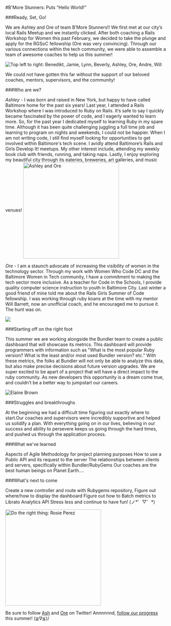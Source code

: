 #B'More Stunners: Puts “Hello World!”

###Ready, Set, Go!

We are Ashley and Ore of team B’More Stunners!! We first met at our city’s local Rails Meetup and we instantly clicked. After both coaching a Rails Workshop for Women this past February, we decided to take the plunge and apply for the RGSoC fellowship (Ore was very convincing). Through our various connections within the tech community, we were able to assemble a team of awesome coaches to help us this summer!


![Top left to right: Benedikt, Jamie, Lynn, Beverly, Ashley, Ore, Andre, Will](http://img003.picture2life.net/26108706/rgsoccollage_web-large_medium.jpg)

We could not have gotten this far without the support of our beloved coaches, mentors, supervisors, and the community!


###Who are we? 

*Ashley* -  I was born and raised in New York, but happy to have called Baltimore home for the past six years! Last year, I attended a Rails Workshop where I was introduced to Ruby on Rails.  It’s safe to say I quickly became fascinated by the power of code, and I eagerly wanted to learn more. So, for the past year I dedicated myself to learning Ruby in my spare time. Although it has been quite challenging juggling a full time job and learning to program on nights and weekends, I could not be happier. When I am not writing code, I still find myself looking for opportunities to get involved within Baltimore's tech scene. I avidly attend Baltimore’s Rails and Girls Develop It! meetups. My other interest include, attending my weekly book club with friends, running, and taking naps. Lastly, I enjoy exploring my beautiful city through its eateries, breweries, art galleries, and music venues!
<img style="width:300px;" align="center"  src="https://dl2.pushbulletusercontent.com/aeowQhH6D0sqXnp9tTkYDYWEWJcRVlKR/2891_imagejpeg_2.jpg.jpeg" title="Ashley and Ore">

*Ore* - I am a staunch advocate of increasing the visibility of women in the technology sector. Through my work with Women Who Code DC and the Baltimore Women in Tech community, I have a commitment to making the tech sector more inclusive. As a teacher for Code in the Schools, I provide quality computer science instruction to youth in Baltimore City.
Last winter a good friend of mine told me about the Rails Girls Summer of Code fellowship. I was working through ruby koans at the time with my mentor Will Barrett, now an unofficial  coach, and he encouraged me to pursue it. The hunt was on. 


<img src="https://d13yacurqjgara.cloudfront.net/users/5019/screenshots/830558/monop-boh-ly_v1_zoom_dribbble_1x.jpg">


###Starting off on the right foot

This summer we are working alongside the Bundler team to create a public dashboard that will showcase its metrics. This dashboard will provide programmers with information such as "What is the most popular Ruby version? What is the least and/or most used 
Bundler version? etc." With these metrics, the folks at Bundler will not only be able to analyze this data, but also make precise decisions about future version upgrades. We are super excited to be apart of a project that will have a direct impact to the ruby community. As new developers this opportunity is a dream come true, and couldn’t be a better way to jumpstart our careers.


![Elaine Brown](http://libcom.org/files/images/history/Elaine-Brown.jpg)


###Struggles and breakthroughs

At the beginning we had a difficult time figuring out exactly where to start.Our coaches and supervisors were incredibly supportive and helped us solidify a plan. With everything going on in our lives, believing in our success and ability to persevere keeps us going through the hard times, and pushed us through the application process.


###What we've learned 

Aspects of Agile Methodology for project planning purposes
How to use a Public API and its request to the server
The relationships between clients and servers, specifically within Bundler/RubyGems
Our coaches are the best human beings on Planet Earth.... 

###What's next to come

Create a new controller and route with Rubygems repository, 
Figure out where/how to display the dashboard
Figure out how to Batch metrics to Librato Analytics API
Stress less and continue to have fun! (ノ*゜▽゜*)


<img style="width:300px" align="center" src="https://66.media.tumblr.com/23dea5dc1b386ee4fa293cd7d7c36e26/tumblr_n747rth4ge1qzk2apo1_500.gif" title="Do the right thing: Rosie Perez">



Be sure to follow [Ash](twitter.com/ashhjean) and [Ore](twitter.com/speculate7) on Twitter! 
Annnnnnd, [follow our progress](https://teams.railsgirlssummerofcode.org/?kind=&team_id=116) this summer! (≧∇≦)/

